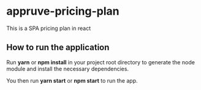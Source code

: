 # appruve-pricing-plan
This is a SPA pricing plan in react

## How to run the application
Run **yarn** or **npm install** in your project root directory to generate the node module and install the necessary dependencies.

You then run **yarn start** or **npm start** to run the app. 

